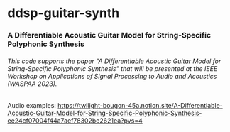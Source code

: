 # ddsp-guitar-synth

### A Differentiable Acoustic Guitar Model for String-Specific Polyphonic Synthesis

###### This code supports the paper "A Differentiable Acoustic Guitar Model for String-Specific Polyphonic Synthesis" that will be presented at the IEEE Workshop on Applications of Signal Processing to Audio and Acoustics (WASPAA 2023).

Audio examples:
https://twilight-bougon-45a.notion.site/A-Differentiable-Acoustic-Guitar-Model-for-String-Specific-Polyphonic-Synthesis-ee24cf07004f44a7aef78302be2621ea?pvs=4
